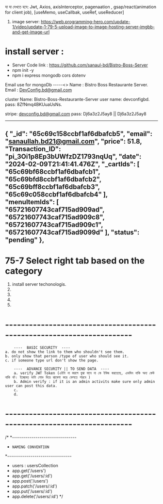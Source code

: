 
# ##########################################################
যা যা দেখতে হবে: Jwt, Axios, axisInterceptor, pagenaation , gsap/react(animation for client job), [useMemo, useCallbak, useRef, useReducer]
1. image server: https://web.programming-hero.com/update-1/video/update-1-79-5-upload-image-to-image-hosting-server-imgbb-and-get-image-url
# ##########################################################

# install server : 
* Server Code link : https://github.com/sanaul-bd/Bistro-Boss-Server
* npm init -y
* npm i express mongodb cors dotenv

<!-- ! ################################################################ -->

Email use for mongoDb -----<>
Name : Bistro Boss Restaurante Server.
Email : DevConfig.bd@gmail.com

cluster Name: Bistro-Boss-Restaurante-Server
user name: devconfigbd.
pass: 8ZfNmq4BKUuaUsNs.

stripe: 
devconfig.bd@gmail.com
pass: Dj6a3z2J5ay8  || Dj6a3z2J5ay8


<!-- ! ################################################################ -->



-----------------------------------------------
{
        "_id": "65c69c158ccbf1af6dbafcb5",
        "email": "sanaullah.bd21@gmail.com",
        "price": 51.8,
        "Transaction_ID": "pi_3Oi1p8Ep3bUWfzDZ1793nqUq",
        "date": "2024-02-09T21:41:41.476Z",
        "_cartIds": [
            "65c69bf68ccbf1af6dbafcb1",
            "65c69bfd8ccbf1af6dbafcb2",
            "65c69bff8ccbf1af6dbafcb3",
            "65c69c058ccbf1af6dbafcb4"
        ],
        "menuItemIds": [
            "65721607743caf715ad909ad",
            "65721607743caf715ad909c8",
            "65721607743caf715ad909c1",
            "65721607743caf715ad9099d"
        ],
        "status": "pending"
    },
-----------------------------------------------


# 75-7 Select right tab based on the category
1. install server techonologis. 
2. 
3. 
4. 
5. 



# ----------------------------------------------------------------------
        ----  BASIC SECURITY  ----
    a. do not show the link to them who shouldn't see them. 
    b. only show that person /type of user who should see it. 
    c. if someone type url don't show the page. 

        ----  ADVANCE SECURITY || TO SEND DATA  ----
        a. verify JWT Token (এইটা না করলে বুঝা যাবে না কে ইউজ করতেছে, এডমিন নাকি অন্য কেউ নাকি বট। ইচ্ছেমত ডাটা লোড দিয়ে ঝামেলা করে ফেলতে পারবে )
        b. Admin verify : if it is an admin activits make sure only admin user can post this data. 
        c. 
        d. 

# ----------------------------------------------------------------------



/*
*---------------------------------
*     NAMING CONVENTION
*---------------------------------
* users : usersCollection
* app.get('/users')
* app.get('/users/:id')
* app.post('/users')
* app.patch('/users/:id')
* app.put('/users/:id')
* app.delete('/users/:id')
*/